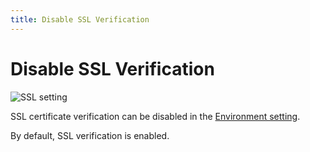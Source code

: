 ```yaml
---
title: Disable SSL Verification
---
```


# Disable SSL Verification

![SSL setting](../disable-ssl-verification.png)

SSL certificate verification can be disabled in the [Environment setting](environments).

By default, SSL verification is enabled.

